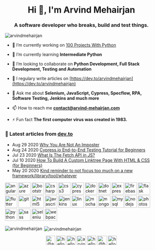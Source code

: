 <h1 align="center">Hi 👋, I'm Arvind Mehairjan</h1>
<h3 align="center">A software developer who breaks, build and test things.</h3>

<p align="left"> <img src="https://komarev.com/ghpvc/?username=arvindmehairjan" alt="arvindmehairjan" /> </p>

- 🔭 I’m currently working on [100 Projects With Python](https://www.udemy.com/course/100-days-of-code/)

- 🌱 I’m currently learning **Intermediate Python**

- 👯 I’m looking to collaborate on **Python Development, Full Stack Development, Testing and Automation**

- 📝 I regulary write articles on [https://dev.to/arvindmehairjan](https://dev.to/arvindmehairjan)

- 💬 Ask me about **Selenium, JavaScript, Cypress, Specflow, RPA, Software Testing, Jenkins and much more**

- 📫 How to reach me **contact@arvind-mehairjan.com**

- ⚡ Fun fact **The first computer virus was created in 1983.**

### 📝 Latest articles from [dev.to](https://dev.to/helloiamarra)

* Aug 29 2020 [Why You Are Not An Imposter](https://dev.to/helloiamarra/why-you-are-not-an-imposter-1cfj) 
* Aug 24 2020 [Cypress.io End-to-End Testing Tutorial for Beginners](https://dev.to/helloiamarra/cypress-io-end-to-end-testing-tutorial-for-beginners-312b) 
* Jul 23 2020 [What Is The Fetch API in JS?](https://dev.to/helloiamarra/what-is-the-fetch-api-in-js-3m9d) 
* Jul 10 2020 [How To Build A Custom Linktree Page With HTML & CSS (for Beginners)](https://dev.to/helloiamarra/how-to-build-a-custom-linktree-page-with-html-css-for-beginners-44i3) 
* May 20 2020 [Kind reminder to not focus too much on a new framework/library/tool/whatever](https://dev.to/helloiamarra/kind-reminder-to-not-focus-too-much-on-a-new-framework-libraries-tools-whatever-19e5) 
<p align="center">


<p align="left"><img src="https://devicons.github.io/devicon/devicon.git/icons/angularjs/angularjs-original.svg" alt="angularjs" width="40" height="40"/> <img src="https://www.vectorlogo.zone/logos/microsoft_azure/microsoft_azure-icon.svg" alt="azure" width="40" height="40"/> <img src="https://devicons.github.io/devicon/devicon.git/icons/bootstrap/bootstrap-plain.svg" alt="bootstrap" width="40" height="40"/> <img src="https://devicons.github.io/devicon/devicon.git/icons/csharp/csharp-original.svg" alt="csharp" width="40" height="40"/> <img src="https://devicons.github.io/devicon/devicon.git/icons/css3/css3-original-wordmark.svg" alt="css3" width="40" height="40"/> <img src="https://raw.githubusercontent.com/simple-icons/simple-icons/6e46ec1fc23b60c8fd0d2f2ff46db82e16dbd75f/icons/cypress.svg" alt="cypress" width="40" height="40"/> <img src="https://devicons.github.io/devicon/devicon.git/icons/docker/docker-original-wordmark.svg" alt="docker" width="40" height="40"/> <img src="https://devicons.github.io/devicon/devicon.git/icons/dot-net/dot-net-original-wordmark.svg" alt="dotnet" width="40" height="40"/> <img src="https://devicons.github.io/devicon/devicon.git/icons/express/express-original-wordmark.svg" alt="express" width="40" height="40"/> <img src="https://www.vectorlogo.zone/logos/firebase/firebase-icon.svg" alt="firebase" width="40" height="40"/> <img src="https://www.vectorlogo.zone/logos/pocoo_flask/pocoo_flask-icon.svg" alt="flask" width="40" height="40"/> <img src="https://www.vectorlogo.zone/logos/flutterio/flutterio-icon.svg" alt="flutter" width="40" height="40"/> <img src="https://www.vectorlogo.zone/logos/git-scm/git-scm-icon.svg" alt="git" width="40" height="40"/> <img src="https://devicons.github.io/devicon/devicon.git/icons/html5/html5-original-wordmark.svg" alt="html5" width="40" height="40"/> <img src="https://devicons.github.io/devicon/devicon.git/icons/javascript/javascript-original.svg" alt="javascript" width="40" height="40"/> <img src="https://www.vectorlogo.zone/logos/jenkins/jenkins-icon.svg" alt="jenkins" width="40" height="40"/> <img src="https://devicons.github.io/devicon/devicon.git/icons/linux/linux-original.svg" alt="linux" width="40" height="40"/> <img src="https://www.vectorlogo.zone/logos/mochajs/mochajs-icon.svg" alt="mocha" width="40" height="40"/> <img src="https://devicons.github.io/devicon/devicon.git/icons/mongodb/mongodb-original-wordmark.svg" alt="mongodb" width="40" height="40"/> <img src="https://devicons.github.io/devicon/devicon.git/icons/mysql/mysql-original-wordmark.svg" alt="mysql" width="40" height="40"/> <img src="https://devicons.github.io/devicon/devicon.git/icons/nodejs/nodejs-original-wordmark.svg" alt="nodejs" width="40" height="40"/> <img src="https://devicons.github.io/devicon/devicon.git/icons/photoshop/photoshop-plain.svg" alt="photoshop" width="40" height="40"/> <img src="https://devicons.github.io/devicon/devicon.git/icons/python/python-original.svg" alt="python" width="40" height="40"/> <img src="https://devicons.github.io/devicon/devicon.git/icons/sass/sass-original.svg" alt="sass" width="40" height="40"/> <img src="https://raw.githubusercontent.com/detain/svg-logos/780f25886640cef088af994181646db2f6b1a3f8/svg/selenium-logo.svg" alt="selenium" width="40" height="40"/> <img src="https://devicons.github.io/devicon/devicon.git/icons/webpack/webpack-original.svg" alt="webpack" width="40" height="40"/></p>

<p><img align="left" src="https://github-readme-stats.vercel.app/api/top-langs/?username=arvindmehairjan&layout=compact" alt="arvindmehairjan" /></p>

<p>&nbsp;<img align="center" src="https://github-readme-stats.vercel.app/api?username=arvindmehairjan&show_icons=true" alt="arvindmehairjan" /></p>

<p align="center">
<a href="https://codepen.io/@arvindmehairjan" target="blank"><img align="center" src="https://cdn.jsdelivr.net/npm/simple-icons@3.0.1/icons/codepen.svg" alt="@arvindmehairjan" height="30" width="30" /></a>
<a href="https://dev.to/helloiamarra" target="blank"><img align="center" src="https://cdn.jsdelivr.net/npm/simple-icons@3.0.1/icons/dev-dot-to.svg" alt="helloiamarra" height="30" width="30" /></a>
<a href="https://twitter.com/helloiamarra" target="blank"><img align="center" src="https://cdn.jsdelivr.net/npm/simple-icons@3.0.1/icons/twitter.svg" alt="helloiamarra" height="30" width="30" /></a>
<a href="https://linkedin.com/in/arvindmehairjan" target="blank"><img align="center" src="https://cdn.jsdelivr.net/npm/simple-icons@3.0.1/icons/linkedin.svg" alt="arvindmehairjan" height="30" width="30" /></a>
<a href="https://instagram.com/helloiamarra" target="blank"><img align="center" src="https://cdn.jsdelivr.net/npm/simple-icons@3.0.1/icons/instagram.svg" alt="helloiamarra" height="30" width="30" /></a>
<a href="https://medium.com/@helloiamarra" target="blank"><img align="center" src="https://cdn.jsdelivr.net/npm/simple-icons@3.0.1/icons/medium.svg" alt="@helloiamarra" height="30" width="30" /></a>
<a href="https://www.youtube.com/c/helloiamarra" target="blank"><img align="center" src="https://cdn.jsdelivr.net/npm/simple-icons@3.0.1/icons/youtube.svg" alt="helloiamarra" height="30" width="30" /></a>
</p>
